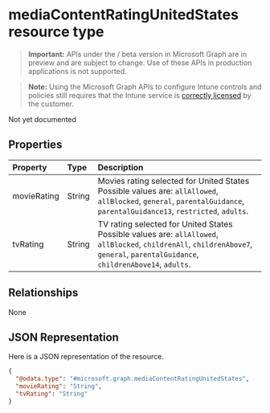 ﻿# mediaContentRatingUnitedStates resource type

> **Important:** APIs under the / beta version in Microsoft Graph are in preview and are subject to change. Use of these APIs in production applications is not supported.

> **Note:** Using the Microsoft Graph APIs to configure Intune controls and policies still requires that the Intune service is [correctly licensed](https://go.microsoft.com/fwlink/?linkid=839381) by the customer.

Not yet documented
## Properties
|Property|Type|Description|
|:---|:---|:---|
|movieRating|String|Movies rating selected for United States Possible values are: `allAllowed`, `allBlocked`, `general`, `parentalGuidance`, `parentalGuidance13`, `restricted`, `adults`.|
|tvRating|String|TV rating selected for United States Possible values are: `allAllowed`, `allBlocked`, `childrenAll`, `childrenAbove7`, `general`, `parentalGuidance`, `childrenAbove14`, `adults`.|

## Relationships
None
## JSON Representation
Here is a JSON representation of the resource.
<!-- {
  "blockType": "resource",
  "keyProperty": "id",
  "@odata.type": "microsoft.graph.mediaContentRatingUnitedStates"
}
-->
``` json
{
  "@odata.type": "#microsoft.graph.mediaContentRatingUnitedStates",
  "movieRating": "String",
  "tvRating": "String"
}
```



